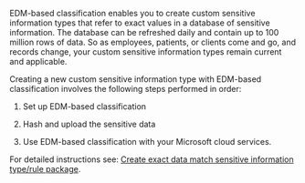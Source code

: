 
EDM-based classification enables you to create custom sensitive information types that refer to exact values in a database of sensitive information. The database can be refreshed daily and contain up to 100 million rows of data. So as employees, patients, or clients come and go, and records change, your custom sensitive information types remain current and applicable.

Creating a new custom sensitive information type with EDM-based classification involves the following steps performed in order:

1. Set up EDM-based classification

1. Hash and upload the sensitive data

1. Use EDM-based classification with your Microsoft cloud services.

For detailed instructions see: [Create exact data match sensitive information type/rule package](/microsoft-365/compliance/sit-get-started-exact-data-match-create-rule-package?view=o365-worldwide?azure-portal=true).
